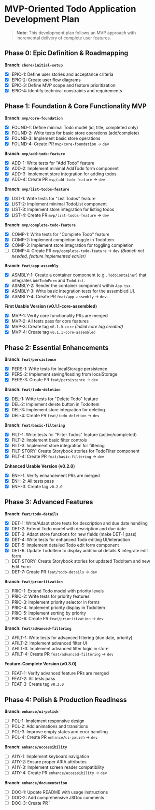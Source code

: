 # MVP-Oriented Todo Application Development Plan

> **Note**: This development plan follows an MVP approach with incremental delivery of complete user features.

## Phase 0: Epic Definition & Roadmapping

**Branch: `chore/initial-setup`**

- [x] EPIC-1: Define user stories and acceptance criteria
- [x] EPIC-2: Create user flow diagrams
- [x] EPIC-3: Define MVP scope and feature prioritization
- [x] EPIC-4: Identify technical constraints and requirements

## Phase 1: Foundation & Core Functionality MVP

**Branch: `mvp/core-foundation`**

- [x] FOUND-1: Define minimal Todo model (id, title, completed only)
- [x] FOUND-2: Write tests for basic store operations (add/complete)
- [x] FOUND-3: Implement basic store operations
- [x] FOUND-4: Create PR `mvp/core-foundation` → `dev`

**Branch: `mvp/add-todo-feature`**

- [x] ADD-1: Write tests for "Add Todo" feature
- [x] ADD-2: Implement minimal AddTodo form component
- [x] ADD-3: Implement store integration for adding todos
- [x] ADD-4: Create PR `mvp/add-todo-feature` → `dev`

**Branch: `mvp/list-todos-feature`**

- [x] LIST-1: Write tests for "List Todos" feature
- [x] LIST-2: Implement minimal TodoList component
- [x] LIST-3: Implement store integration for listing todos
- [x] LIST-4: Create PR `mvp/list-todos-feature` → `dev`

**Branch: `mvp/complete-todo-feature`**

- [x] COMP-1: Write tests for "Complete Todo" feature
- [x] COMP-2: Implement completion toggle in TodoItem
- [x] COMP-3: Implement store integration for toggling completion
- [ ] COMP-4: Create PR `mvp/complete-todo-feature` → `dev` _(Branch not needed, feature implemented earlier)_

**Branch: `feat/app-assembly`**

- [x] ASMBLY-1: Create a container component (e.g., `TodoContainer`) that integrates `AddTodoForm` and `TodoList`.
- [x] ASMBLY-2: Render the container component within `App.tsx`.
- [x] ASMBLY-3: Write basic integration tests for the assembled UI.
- [x] ASMBLY-4: Create PR `feat/app-assembly` → `dev`.

**First Usable Version (v0.1.1-core-assembled)**

- [x] MVP-1: Verify core functionality PRs are merged
- [x] MVP-2: All tests pass for core features
- [x] MVP-3: Create tag `v0.1.0-core` _(Initial core tag created)_
- [x] MVP-4: Create tag `v0.1.1-core-assembled`

## Phase 2: Essential Enhancements

**Branch: `feat/persistence`**

- [x] PERS-1: Write tests for localStorage persistence
- [x] PERS-2: Implement saving/loading from localStorage
- [x] PERS-3: Create PR `feat/persistence` → `dev`

**Branch: `feat/todo-deletion`**

- [x] DEL-1: Write tests for "Delete Todo" feature
- [x] DEL-2: Implement delete button in TodoItem
- [x] DEL-3: Implement store integration for deleting
- [x] DEL-4: Create PR `feat/todo-deletion` → `dev`

**Branch: `feat/basic-filtering`**

- [x] FILT-1: Write tests for "Filter Todos" feature (active/completed)
- [x] FILT-2: Implement basic filter controls
- [x] FILT-3: Implement store integration for filtering
- [x] FILT-STORY: Create Storybook stories for TodoFilter component
- [x] FILT-4: Create PR `feat/basic-filtering` → `dev`

**Enhanced Usable Version (v0.2.0)**

- [x] ENH-1: Verify enhancement PRs are merged
- [x] ENH-2: All tests pass
- [x] ENH-3: Create tag `v0.2.0`

## Phase 3: Advanced Features

**Branch: `feat/todo-details`**

- [x] DET-1: Write/Adapt store tests for description and due date handling
- [x] DET-2: Extend Todo model with description and due date
- [x] DET-3: Adapt store functions for new fields (make DET-1 pass)
- [x] DET-4: Write tests for enhanced Todo editing UI/interaction
- [x] DET-5: Implement detailed Todo edit form component
- [x] DET-6: Update TodoItem to display additional details & integrate edit form
- [ ] DET-STORY: Create Storybook stories for updated TodoItem and new Edit Form
- [ ] DET-7: Create PR `feat/todo-details` → `dev`

**Branch: `feat/prioritization`**

- [ ] PRIO-1: Extend Todo model with priority levels
- [ ] PRIO-2: Write tests for priority features
- [ ] PRIO-3: Implement priority selector in forms
- [ ] PRIO-4: Implement priority display in TodoItem
- [ ] PRIO-5: Implement sorting by priority
- [ ] PRIO-6: Create PR `feat/prioritization` → `dev`

**Branch: `feat/advanced-filtering`**

- [ ] AFILT-1: Write tests for advanced filtering (due date, priority)
- [ ] AFILT-2: Implement advanced filter UI
- [ ] AFILT-3: Implement advanced filter logic in store
- [ ] AFILT-4: Create PR `feat/advanced-filtering` → `dev`

**Feature-Complete Version (v0.3.0)**

- [ ] FEAT-1: Verify advanced feature PRs are merged
- [ ] FEAT-2: All tests pass
- [ ] FEAT-3: Create tag `v0.3.0`

## Phase 4: Polish & Production Readiness

**Branch: `enhance/ui-polish`**

- [ ] POL-1: Implement responsive design
- [ ] POL-2: Add animations and transitions
- [ ] POL-3: Improve empty states and error handling
- [ ] POL-4: Create PR `enhance/ui-polish` → `dev`

**Branch: `enhance/accessibility`**

- [ ] A11Y-1: Implement keyboard navigation
- [ ] A11Y-2: Ensure proper ARIA attributes
- [ ] A11Y-3: Implement screen reader compatibility
- [ ] A11Y-4: Create PR `enhance/accessibility` → `dev`

**Branch: `enhance/documentation`**

- [ ] DOC-1: Update README with usage instructions
- [ ] DOC-2: Add comprehensive JSDoc comments
- [ ] DOC-3: Create PR `
